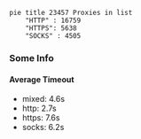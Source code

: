 
```mermaid
pie title 23457 Proxies in list
    "HTTP" : 16759
    "HTTPS": 5638
    "SOCKS" : 4505
```

### Some Info
#### Average Timeout

- mixed: 4.6s
- http: 2.7s
- https: 7.6s
- socks: 6.2s